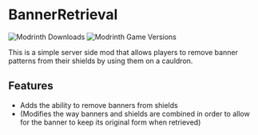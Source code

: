# BannerRetrieval
![Modrinth Downloads](https://img.shields.io/modrinth/dt/bannerretrieval)
![Modrinth Game Versions](https://img.shields.io/modrinth/game-versions/bannerretrieval)

This is a simple server side mod that allows players to remove banner patterns from their shields by using them on a cauldron.

## Features

- Adds the ability to remove banners from shields
- (Modifies the way banners and shields are combined in order to allow for the banner to keep its original form when retrieved)
